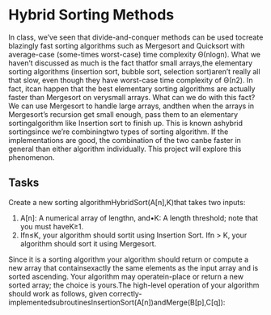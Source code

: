# Hybrid Sorting Methods

In class, we’ve seen that divide-and-conquer methods can be used tocreate blazingly fast sorting algorithms such as Mergesort and Quicksort with average-case (some-times worst-case) time complexity Θ(nlogn).  What we haven’t discussed as much is the fact thatfor small arrays,the  elementary  sorting  algorithms  (insertion  sort,  bubble  sort,  selection  sort)aren’t really all that slow, even though they have worst-case time complexity of Θ(n2).  In fact, itcan happen that the best elementary sorting algorithms are actually faster than Mergesort on verysmall arrays.  What can we do with this fact?  We can use Mergesort to handle large arrays, andthen when the arrays in Mergesort’s recursion get small enough, pass them to an elementary sortingalgorithm like Insertion sort to finish up.  This is known ashybrid sortingsince we’re combiningtwo types of sorting algorithm.  If the implementations are good, the combination of the two canbe faster in general than either algorithm individually.  This project will explore this phenomenon.

## Tasks

Create a new sorting algorithmHybridSort(A[n],K)that takes two inputs:

1. A[n]:  A numerical array of lengthn, and•K: A length threshold; note that you must haveK≥1.
1. Ifn≤K, your algorithm should sortit using Insertion Sort.  Ifn > K, your algorithm should sort it using Mergesort.

Since it is a sorting algorithm your algorithm should return or compute a new array that containsexactly the same elements as the input array and is sorted ascending.  Your algorithm may operatein-place or return a new sorted array; the choice is yours.The  high-level  operation  of  your  algorithm  should  work  as  follows,  given  correctly-implementedsubroutinesInsertionSort(A[n])andMerge(B[p],C[q]):
